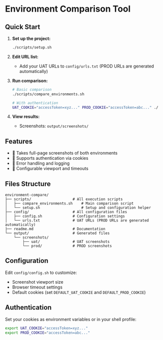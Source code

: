 # Environment Comparison Tool

## Quick Start

1. **Set up the project:**
   ```bash
   ./scripts/setup.sh
   ```

2. **Edit URL list:**
   - Add your UAT URLs to `config/urls.txt` (PROD URLs are generated automatically)

3. **Run comparison:**
   ```bash
   # Basic comparison
   ./scripts/compare_environments.sh
   
   # With authentication
   UAT_COOKIE="accessToken=xyz..." PROD_COOKIE="accessToken=abc..." ./scripts/compare_environments.sh
   ```

4. **View results:**
   - Screenshots: `output/screenshots/`

## Features

-  Takes full-page screenshots of both environments
-  Supports authentication via cookies
-  Error handling and logging
-  Configurable viewport and timeouts

## Files Structure

```
environment-compare/
├── scripts/                   # All execution scripts
│   ├── compare_environments.sh    # Main comparison script
│   └── setup.sh                   # Setup and configuration helper
├── config/                    # All configuration files
│   ├── config.sh              # Configuration settings
│   └── urls.txt               # UAT URLs (PROD URLs are generated automatically)
├── readme.md                  # Documentation
└── output/                    # Generated files
    └── screenshots/
        ├── uat/               # UAT screenshots
        └── prod/              # PROD screenshots
```

## Configuration

Edit `config/config.sh` to customize:
- Screenshot viewport size
- Browser timeout settings
- Default cookies (set `DEFAULT_UAT_COOKIE` and `DEFAULT_PROD_COOKIE`)

## Authentication

Set your cookies as environment variables or in your shell profile:
```bash
export UAT_COOKIE="accessToken=xyz..."
export PROD_COOKIE="accessToken=abc..."
```
